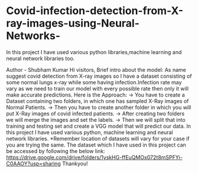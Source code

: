 # Covid-infection-detection-from-X-ray-images-using-Neural-Networks-
In this project I have used various python libraries,machine learning and neural network libraries too.

Author - Shubham Kumar
Hi visitors,
Brief intro about the model:
As name suggest covid detection from X-ray images so I have a dataset consisting of some normal lungs x-ray while some having infection.Infection rate may vary as we need to train our model with every possible rate then only it will make accurate predictions.
Here is the Approach:
-> You have to create a Dataset containing two folders, in which one has sampled X-Ray images of Normal Patients.
-> Then you have to create another folder in which you will put X-Ray images of covid infected patients.
-> After creating two folders we will merge the images and set the labels.
-> Then we will split that into training and testing set and create a VGG model that will predict our data.
In this project I have used various python, machine learning and neural network libraries.
*Remember location of datasets will vary for your case if you are trying the same.
The dataset which I have used in this project can be accessed by following the below link:
https://drive.google.com/drive/folders/1yskHG-ffEuQMOx072t8mSPFYi-C0AAOY?usp=sharing
Thankyou!
